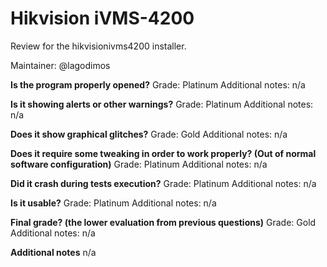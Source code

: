 # Hikvision iVMS-4200
Review for the hikvisionivms4200 installer.

Maintainer: @lagodimos

**Is the program properly opened?**
Grade: Platinum
Additional notes: n/a

**Is it showing alerts or other warnings?**
Grade: Platinum
Additional notes: n/a

**Does it show graphical glitches?**
Grade: Gold
Additional notes: n/a

**Does it require some tweaking in order to work properly? (Out of normal software configuration)**
Grade: Platinum
Additional notes: n/a

**Did it crash during tests execution?**
Grade: Platinum
Additional notes: n/a

**Is it usable?**
Grade: Platinum
Additional notes: n/a

**Final grade? (the lower evaluation from previous questions)**
Grade: Gold
Additional notes: n/a

**Additional notes**
n/a
